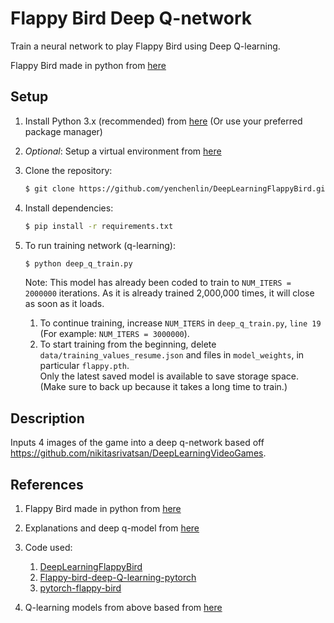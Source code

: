 Flappy Bird Deep Q-network
===============

Train a neural network to play Flappy Bird using Deep Q-learning.

Flappy Bird made in python from [here](https://github.com/sourabhv/FlapPyBird) 

Setup 
---------------------------

1. Install Python 3.x (recommended) from [here](https://www.python.org/download/releases/) (Or use your preferred package manager)

2. _Optional_: Setup a virtual environment from [here](https://pypi.org/project/virtualenv/)

3. Clone the repository: 
    ```bash
   $ git clone https://github.com/yenchenlin/DeepLearningFlappyBird.git
   ```
4. Install dependencies:

   ```bash
   $ pip install -r requirements.txt
   ```

5. To run training network (q-learning):

   ```bash
   $ python deep_q_train.py
   ```
   Note: This model has already been coded to train to ``NUM_ITERS = 2000000`` iterations. 
   As it is already trained 2,000,000 times, it will close as soon as it loads.  
      1. To continue training, increase ``NUM_ITERS`` in ``deep_q_train.py``, ``line 19`` 
      (For example: ``NUM_ITERS = 3000000``).
      2. To start training from the beginning, delete ``data/training_values_resume.json`` and files in ``model_weights``, in particular ``flappy.pth``. \
      Only the latest saved model is available to save storage space.
      (Make sure to back up because it takes a long time to train.)

Description
---------------------------
Inputs 4 images of the game into a deep q-network based off https://github.com/nikitasrivatsan/DeepLearningVideoGames.

References
---------------------------
1. Flappy Bird made in python from [here](https://github.com/sourabhv/FlapPyBird) 

2. Explanations and deep q-model from [here](https://www.toptal.com/deep-learning/pytorch-reinforcement-learning-tutorial)

3. Code used:
   1. [DeepLearningFlappyBird](https://github.com/yenchenlin/DeepLearningFlappyBird)
   2. [Flappy-bird-deep-Q-learning-pytorch](https://github.com/uvipen/Flappy-bird-deep-Q-learning-pytorch)
   3. [pytorch-flappy-bird](https://github.com/hardlyrichie/pytorch-flappy-bird)

4. Q-learning models from above based from [here](https://github.com/nikitasrivatsan/DeepLearningVideoGames)